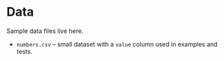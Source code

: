 # Data

Sample data files live here.

* ``numbers.csv`` – small dataset with a ``value`` column used in examples and
  tests.
